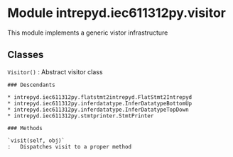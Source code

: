 Module intrepyd.iec611312py.visitor
===================================
This module implements a generic vistor infrastructure

Classes
-------

`Visitor()`
:   Abstract visitor class

    ### Descendants

    * intrepyd.iec611312py.flatstmt2intrepyd.FlatStmt2Intrepyd
    * intrepyd.iec611312py.inferdatatype.InferDatatypeBottomUp
    * intrepyd.iec611312py.inferdatatype.InferDatatypeTopDown
    * intrepyd.iec611312py.stmtprinter.StmtPrinter

    ### Methods

    `visit(self, obj)`
    :   Dispatches visit to a proper method